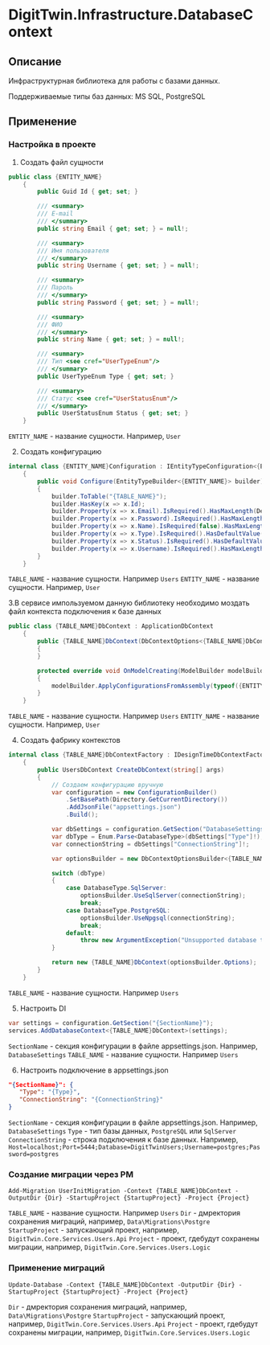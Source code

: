 ﻿# DigitTwin.Infrastructure.DatabaseContext
## Описание
Инфраструктурная библиотека для работы с базами данных.

Поддерживаемые типы баз данных: MS SQL, PostgreSQL

## Применение
### Настройка в проекте

1. Создать файл сущности
```csharp
public class {ENTITY_NAME}
    {
        public Guid Id { get; set; }

        /// <summary>
        /// E-mail
        /// </summary>
        public string Email { get; set; } = null!;

        /// <summary>
        /// Имя пользователя
        /// </summary>
        public string Username { get; set; } = null!;

        /// <summary>
        /// Пароль
        /// </summary>
        public string Password { get; set; } = null!;

        /// <summary>
        /// ФИО
        /// </summary>
        public string Name { get; set; } = null!;

        /// <summary>
        /// Тип <see cref="UserTypeEnum"/>
        /// </summary>
        public UserTypeEnum Type { get; set; }

        /// <summary>
        /// Статус <see cref="UserStatusEnum"/>
        /// </summary>
        public UserStatusEnum Status { get; set; }
    }
```
`ENTITY_NAME` - название сущности. Например, `User`

2. Создать конфигурацию
```csharp
internal class {ENTITY_NAME}Configuration : IEntityTypeConfiguration<{ENTITY_NAME}>
    {
        public void Configure(EntityTypeBuilder<{ENTITY_NAME}> builder)
        {
            builder.ToTable("{TABLE_NAME}");
            builder.HasKey(x => x.Id);
            builder.Property(x => x.Email).IsRequired().HasMaxLength(DefaultDatabaseParams.SHORT_STRING_LENGTH);
            builder.Property(x => x.Password).IsRequired().HasMaxLength(DefaultDatabaseParams.NORMAL_STRING_LENGTH);
            builder.Property(x => x.Name).IsRequired(false).HasMaxLength(DefaultDatabaseParams.SHORT_STRING_LENGTH);
            builder.Property(x => x.Type).IsRequired().HasDefaultValue(UserTypeEnum.User);
            builder.Property(x => x.Status).IsRequired().HasDefaultValue(UserStatusEnum.NotActive);
            builder.Property(x => x.Username).IsRequired().HasMaxLength(DefaultDatabaseParams.SMALL_STRING_LENGTH);
        }
    }
```
`TABLE_NAME` - название сущности. Например `Users`
`ENTITY_NAME` - название сущности. Например, `User`

3.В сервисе импользуемом данную библиотеку необходимо моздать файл контекста подключения к базе данных
```csharp
public class {TABLE_NAME}DbContext : ApplicationDbContext
    {
        public {TABLE_NAME}DbContext(DbContextOptions<{TABLE_NAME}DbContext> options) : base(options)
        {
        }

        protected override void OnModelCreating(ModelBuilder modelBuilder)
        {
            modelBuilder.ApplyConfigurationsFromAssembly(typeof({ENTITY_NAME}Configuration).Assembly);
        }
    }
```
`TABLE_NAME` - название сущности. Например `Users`
`ENTITY_NAME` - название сущности. Например, `User`

4. Создать фабрику контекстов
```csharp
internal class {TABLE_NAME}DbContextFactory : IDesignTimeDbContextFactory<{TABLE_NAME}DbContext>
    {
        public UsersDbContext CreateDbContext(string[] args)
        {
            // Создаем конфигурацию вручную
            var configuration = new ConfigurationBuilder()
                .SetBasePath(Directory.GetCurrentDirectory())
                .AddJsonFile("appsettings.json")
                .Build();

            var dbSettings = configuration.GetSection("DatabaseSettings");
            var dbType = Enum.Parse<DatabaseType>(dbSettings["Type"]!);
            var connectionString = dbSettings["ConnectionString"]!;

            var optionsBuilder = new DbContextOptionsBuilder<{TABLE_NAME}DbContext>();

            switch (dbType)
            {
                case DatabaseType.SqlServer:
                    optionsBuilder.UseSqlServer(connectionString);
                    break;
                case DatabaseType.PostgreSQL:
                    optionsBuilder.UseNpgsql(connectionString);
                    break;
                default:
                    throw new ArgumentException("Unsupported database type");
            }

            return new {TABLE_NAME}DbContext(optionsBuilder.Options);
        }
    }
```
`TABLE_NAME` - название сущности. Например `Users`

5. Настроить DI
```csharp
var settings = configuration.GetSection("{SectionName}");
services.AddDatabaseContext<{TABLE_NAME}DbContext>(settings);
```
`SectionName` - секция конфигурации в файле appsettings.json. Например, `DatabaseSettings`
`TABLE_NAME` - название сущности. Например `Users`

6. Настроить подключение в appsettings.json
```json
"{SectionName}": {
   "Type": "{Type}",
   "ConnectionString": "{ConnectionString}"
}
```
`SectionName` - секция конфигурации в файле appsettings.json. Например, `DatabaseSettings`
`Type` - тип базы данных, `PostgreSQL` или `SqlServer`
`ConnectionString` - строка подключения к базе данных. Например, `Host=localhost;Port=5444;Database=DigitTwinUsers;Username=postgres;Password=postgres`

### Создание миграции через PM

```shel
Add-Migration UserInitMigration -Context {TABLE_NAME}DbContext -OutputDir {Dir} -StartupProject {StartupProject} -Project {Project}
```
`TABLE_NAME` - название сущности. Например `Users`
`Dir` - дмректория сохранения миграций, например, `Data\Migrations\Postgre`
`StartupProject` - запускающий проект, например, `DigitTwin.Core.Services.Users.Api`
`Project` - проект, гдебудут сохранены миграции, например, `DigitTwin.Core.Services.Users.Logic`

### Применение миграций
```shel
Update-Database -Context {TABLE_NAME}DbContext -OutputDir {Dir} -StartupProject {StartupProject} -Project {Project}
```
`Dir` - дмректория сохранения миграций, например, `Data\Migrations\Postgre`
`StartupProject` - запускающий проект, например, `DigitTwin.Core.Services.Users.Api`
`Project` - проект, гдебудут сохранены миграции, например, `DigitTwin.Core.Services.Users.Logic`